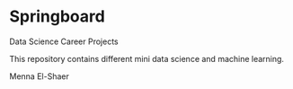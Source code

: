 # Springboard
Data Science Career Projects

This repository contains different mini data science and machine learning.

Menna El-Shaer
